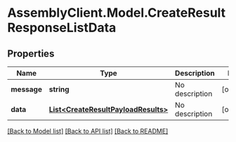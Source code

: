 # AssemblyClient.Model.CreateResultResponseListData
## Properties

Name | Type | Description | Notes
------------ | ------------- | ------------- | -------------
**message** | **string** | No description | [optional] 
**data** | [**List&lt;CreateResultPayloadResults&gt;**](CreateResultPayloadResults.md) | No description | [optional] 

[[Back to Model list]](../README.md#documentation-for-models) [[Back to API list]](../README.md#documentation-for-api-endpoints) [[Back to README]](../README.md)

